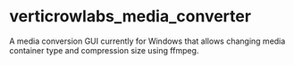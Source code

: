 # verticrowlabs_media_converter

A media conversion GUI currently for Windows that allows changing media container type and compression size using ffmpeg.
